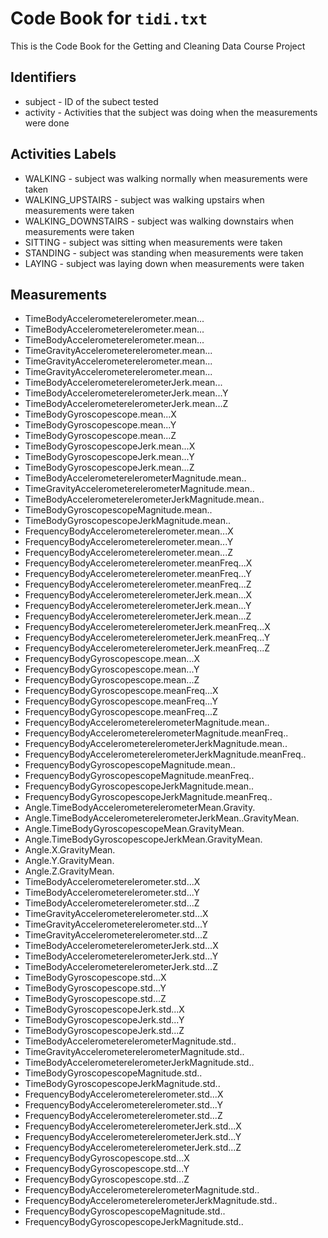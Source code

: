 # Code Book for `tidi.txt`

This is the Code Book for the Getting and Cleaning Data Course Project

## Identifiers

* subject - ID of the subect tested
* activity - Activities that the subject was doing when the measurements were done


## Activities Labels

* WALKING - subject was walking normally when measurements were taken
* WALKING_UPSTAIRS - subject was walking upstairs when measurements were taken
* WALKING_DOWNSTAIRS - subject was walking downstairs when measurements were taken
* SITTING - subject was sitting when measurements were taken
* STANDING - subject was standing when measurements were taken
* LAYING  - subject was laying down when measurements were taken

## Measurements

*  TimeBodyAccelerometerelerometer.mean...
*  TimeBodyAccelerometerelerometer.mean...
*  TimeBodyAccelerometerelerometer.mean...
*  TimeGravityAccelerometerelerometer.mean...
*  TimeGravityAccelerometerelerometer.mean...
*  TimeGravityAccelerometerelerometer.mean...
*  TimeBodyAccelerometerelerometerJerk.mean...
*  TimeBodyAccelerometerelerometerJerk.mean...Y
*  TimeBodyAccelerometerelerometerJerk.mean...Z
*  TimeBodyGyroscopescope.mean...X
*  TimeBodyGyroscopescope.mean...Y
*  TimeBodyGyroscopescope.mean...Z
*  TimeBodyGyroscopescopeJerk.mean...X
*  TimeBodyGyroscopescopeJerk.mean...Y
*  TimeBodyGyroscopescopeJerk.mean...Z
*  TimeBodyAccelerometerelerometerMagnitude.mean..
*  TimeGravityAccelerometerelerometerMagnitude.mean..
*  TimeBodyAccelerometerelerometerJerkMagnitude.mean..
*  TimeBodyGyroscopescopeMagnitude.mean..
*  TimeBodyGyroscopescopeJerkMagnitude.mean..
*  FrequencyBodyAccelerometerelerometer.mean...X
*  FrequencyBodyAccelerometerelerometer.mean...Y
*  FrequencyBodyAccelerometerelerometer.mean...Z
*  FrequencyBodyAccelerometerelerometer.meanFreq...X
*  FrequencyBodyAccelerometerelerometer.meanFreq...Y
*  FrequencyBodyAccelerometerelerometer.meanFreq...Z
*  FrequencyBodyAccelerometerelerometerJerk.mean...X
*  FrequencyBodyAccelerometerelerometerJerk.mean...Y
*  FrequencyBodyAccelerometerelerometerJerk.mean...Z
*  FrequencyBodyAccelerometerelerometerJerk.meanFreq...X
*  FrequencyBodyAccelerometerelerometerJerk.meanFreq...Y
*  FrequencyBodyAccelerometerelerometerJerk.meanFreq...Z
*  FrequencyBodyGyroscopescope.mean...X
*  FrequencyBodyGyroscopescope.mean...Y
*  FrequencyBodyGyroscopescope.mean...Z
*  FrequencyBodyGyroscopescope.meanFreq...X
*  FrequencyBodyGyroscopescope.meanFreq...Y
*  FrequencyBodyGyroscopescope.meanFreq...Z
*  FrequencyBodyAccelerometerelerometerMagnitude.mean..
*  FrequencyBodyAccelerometerelerometerMagnitude.meanFreq..
*  FrequencyBodyAccelerometerelerometerJerkMagnitude.mean..
*  FrequencyBodyAccelerometerelerometerJerkMagnitude.meanFreq..
*  FrequencyBodyGyroscopescopeMagnitude.mean..
*  FrequencyBodyGyroscopescopeMagnitude.meanFreq..
*  FrequencyBodyGyroscopescopeJerkMagnitude.mean..
*  FrequencyBodyGyroscopescopeJerkMagnitude.meanFreq..
*  Angle.TimeBodyAccelerometerelerometerMean.Gravity.
*  Angle.TimeBodyAccelerometerelerometerJerkMean..GravityMean.
*  Angle.TimeBodyGyroscopescopeMean.GravityMean.
*  Angle.TimeBodyGyroscopescopeJerkMean.GravityMean.
*  Angle.X.GravityMean.
*  Angle.Y.GravityMean.
*  Angle.Z.GravityMean.
*  TimeBodyAccelerometerelerometer.std...X
*  TimeBodyAccelerometerelerometer.std...Y
*  TimeBodyAccelerometerelerometer.std...Z
*  TimeGravityAccelerometerelerometer.std...X
*  TimeGravityAccelerometerelerometer.std...Y
*  TimeGravityAccelerometerelerometer.std...Z
*  TimeBodyAccelerometerelerometerJerk.std...X
*  TimeBodyAccelerometerelerometerJerk.std...Y
*  TimeBodyAccelerometerelerometerJerk.std...Z
*  TimeBodyGyroscopescope.std...X
*  TimeBodyGyroscopescope.std...Y
*  TimeBodyGyroscopescope.std...Z
*  TimeBodyGyroscopescopeJerk.std...X
*  TimeBodyGyroscopescopeJerk.std...Y
*  TimeBodyGyroscopescopeJerk.std...Z
*  TimeBodyAccelerometerelerometerMagnitude.std..
*  TimeGravityAccelerometerelerometerMagnitude.std..
*  TimeBodyAccelerometerelerometerJerkMagnitude.std..
*  TimeBodyGyroscopescopeMagnitude.std..
*  TimeBodyGyroscopescopeJerkMagnitude.std..
*  FrequencyBodyAccelerometerelerometer.std...X
*  FrequencyBodyAccelerometerelerometer.std...Y
*  FrequencyBodyAccelerometerelerometer.std...Z
*  FrequencyBodyAccelerometerelerometerJerk.std...X
*  FrequencyBodyAccelerometerelerometerJerk.std...Y
*  FrequencyBodyAccelerometerelerometerJerk.std...Z
*  FrequencyBodyGyroscopescope.std...X
*  FrequencyBodyGyroscopescope.std...Y
*  FrequencyBodyGyroscopescope.std...Z
*  FrequencyBodyAccelerometerelerometerMagnitude.std..
*  FrequencyBodyAccelerometerelerometerJerkMagnitude.std..
*  FrequencyBodyGyroscopescopeMagnitude.std..
*  FrequencyBodyGyroscopescopeJerkMagnitude.std..
